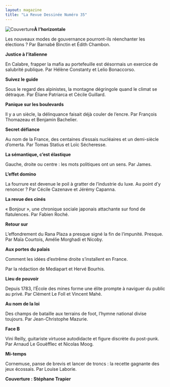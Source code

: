 ```yaml
---
layout: magazine
title: "La Revue Dessinée Numéro 35"
---
```

![Couverture](/img/larevuedessinee-35.jpg)**À l’horizontale** 

Les nouveaux modes de gouvernance pourront-ils réenchanter les élections ? Par Barnabé Binctin et Édith Chambon. 

**Justice à l’italienne** 

En Calabre, frapper la mafia au portefeuille est désormais un exercice de salubrité publique. Par Hélène Constanty et Lelio Bonaccorso. 

**Suivez le guide** 

Sous le regard des alpinistes, la montagne dégringole quand le climat se détraque. Par Éliane Patriarca et Cécile Guillard.

**Panique sur les boulevards** 

Il y a un siècle, la délinquance faisait déjà couler de l’encre. Par François Thomazeau et Benjamin Bachelier.

**Secret défiance** 

Au nom de la France, des centaines d’essais nucléaires et un demi-siècle d’omerta. Par Tomas Statius et Loïc Sécheresse. 

**La sémantique, c’est élastique**  

Gauche, droite ou centre : les mots politiques ont un sens. Par James. 

**L’effet domino** 

La fourrure est devenue le poil à gratter de l’industrie du luxe. Au point d’y renoncer ? Par Cécile Cazenave et Jérémy Capanna.

**La revue des cinés** 

« Bonjour », une chronique sociale japonais attachante sur fond de flatulences. Par Fabien Roché.

**Retour sur** 

L’effondrement du Rana Plaza a presque signé la fin de l’impunité. Presque. Par Maïa Courtois, Amélie Morghadi et Nicoby.

**Aux portes du palais** 

Comment les idées d’extrême droite s’installent en France. 

Par la rédaction de Mediapart et Hervé Bourhis. 

**Lieu de pouvoir** 

Depuis 1783, l’École des mines forme une élite prompte à naviguer du public au privé. Par Clément Le Foll et Vincent Mahé.

**Au nom de la loi** 

Des champs de bataille aux terrains de foot, l’hymne national divise toujours. Par Jean-Christophe Mazurie.

**Face B** 

Vini Reilly, guitariste virtuose autodidacte et figure discrète du post-punk. Par Arnaud Le Gouëfflec et Nicolas Moog.

**Mi-temps** 

Cornemuse, panse de brevis et lancer de troncs : la recette gagnante des jeux écossais. Par Louise Laborie.

**Couverture : Stéphane Trapier**